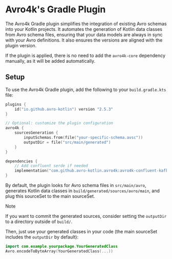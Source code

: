 # Avro4k's Gradle Plugin

The Avro4k Gradle plugin simplifies the integration of existing Avro schemas into your Kotlin projects.
It automates the generation of Kotlin data classes from Avro schema files, ensuring that your data models are always in sync with your Avro definitions.
It also ensures the versions are aligned with the plugin version.

If the plugin is applied, there is no need to add the `avro4k-core` dependency manually, as it will be added automatically.

## Setup

To use the Avro4k Gradle plugin, add the following to your `build.gradle.kts` file:

```kotlin
plugins {
    id("io.github.avro-kotlin") version "2.5.3"
}

// Optional: customize the plugin configuration
avro4k {
    sourcesGeneration {
        inputSchemas.from(file("your-specific-schema.avsc"))
        outputDir = file("src/main/generated")
    }
}

dependencies {
    // Add confluent serde if needed
    implementation("com.github.avro-kotlin.avro4k:avro4k-confluent-kafka-serializer") // No need to precise the version as the plugin takes care of it!
}
```

By default, the plugin looks for Avro schema files in `src/main/avro`, generates Kotlin data classes in `build/generated/sources/avro/main`, and plug this sourceSet to the main sourceSet.

> [!NOTE]
> If you want to commit the generated sources, consider setting the `outputDir` to a directory outside of `build/`.

Then, just use your generated classes in your code (the main sourceSet includes the `outputDir` by default):

```kotlin
import com.example.yourpackage.YourGeneratedClass
Avro.encodeToByteArray(YourGeneratedClass(...))
```
